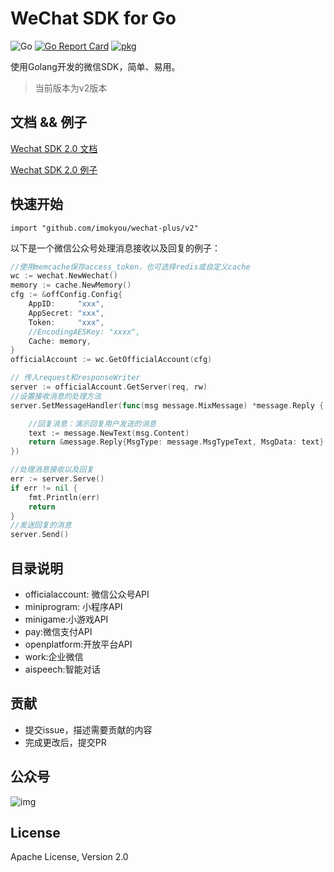 # WeChat SDK for Go
![Go](https://github.com/imokyou/wechat-plus/workflows/Go/badge.svg?branch=release-2.0)
[![Go Report Card](https://goreportcard.com/badge/github.com/imokyou/wechat-plus)](https://goreportcard.com/report/github.com/imokyou/wechat-plus)
[![pkg](https://img.shields.io/badge/dev-reference-007d9c?logo=go&logoColor=white&style=flat)](https://pkg.go.dev/github.com/imokyou/wechat-plus/v2?tab=doc)

使用Golang开发的微信SDK，简单、易用。
>当前版本为v2版本


## 文档 && 例子
[Wechat SDK 2.0 文档](http://silenceper.com/wechat)

[Wechat SDK 2.0 例子](https://github.com/gowechat/example)

## 快速开始
```
import "github.com/imokyou/wechat-plus/v2"
```

以下是一个微信公众号处理消息接收以及回复的例子：

```go
//使用memcache保存access_token，也可选择redis或自定义cache
wc := wechat.NewWechat()
memory := cache.NewMemory()
cfg := &offConfig.Config{
    AppID:     "xxx",
    AppSecret: "xxx",
    Token:     "xxx",
    //EncodingAESKey: "xxxx",
    Cache: memory,
}
officialAccount := wc.GetOfficialAccount(cfg)

// 传入request和responseWriter
server := officialAccount.GetServer(req, rw)
//设置接收消息的处理方法
server.SetMessageHandler(func(msg message.MixMessage) *message.Reply {

    //回复消息：演示回复用户发送的消息
    text := message.NewText(msg.Content)
    return &message.Reply{MsgType: message.MsgTypeText, MsgData: text}
})

//处理消息接收以及回复
err := server.Serve()
if err != nil {
    fmt.Println(err)
    return
}
//发送回复的消息
server.Send()

```

## 目录说明
- officialaccount: 微信公众号API
- miniprogram: 小程序API
- minigame:小游戏API
- pay:微信支付API
- openplatform:开放平台API
- work:企业微信
- aispeech:智能对话

## 贡献
- 提交issue，描述需要贡献的内容
- 完成更改后，提交PR

## 公众号
![img](https://silenceper.oss-cn-beijing.aliyuncs.com/qrcode/search_study_program.png)

## License

Apache License, Version 2.0
